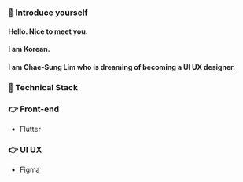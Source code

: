 ### 👋 Introduce yourself
#### Hello. Nice to meet you.
#### I am Korean.
#### I am Chae-Sung Lim who is dreaming of becoming a UI UX designer.

### 👋 Technical Stack
### 👉 Front-end
+ Flutter 
### 👉 UI UX
+ Figma

<!--
**pan3800/pan3800** is a ✨ _special_ ✨ repository because its `README.md` (this file) appears on your GitHub profile.

Here are some ideas to get you started:

- 🔭 I’m currently working on ...
- 🌱 I’m currently learning ...
- 👯 I’m looking to collaborate on ...
- 🤔 I’m looking for help with ...
- 💬 Ask me about ...
- 📫 How to reach me: ...
- 😄 Pronouns: ...
- ⚡ Fun fact: ...
-->
